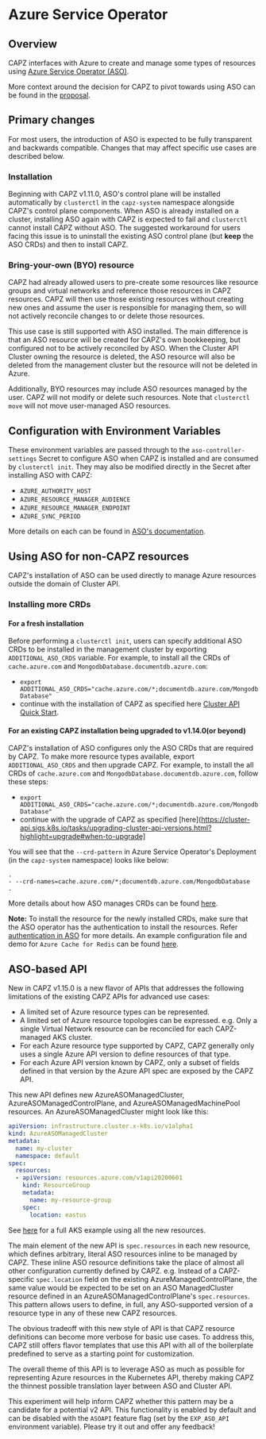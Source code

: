 # Azure Service Operator

## Overview

CAPZ interfaces with Azure to create and manage some types of resources using [Azure Service Operator
(ASO)](https://azure.github.io/azure-service-operator/).

More context around the decision for CAPZ to pivot towards using ASO can be found in the
[proposal](https://github.com/kubernetes-sigs/cluster-api-provider-azure/blob/main/docs/proposals/20230123-azure-service-operator.md).

## Primary changes

For most users, the introduction of ASO is expected to be fully transparent and backwards compatible. Changes
that may affect specific use cases are described below.

### Installation

Beginning with CAPZ v1.11.0, ASO's control plane will be installed automatically by `clusterctl` in the
`capz-system` namespace alongside CAPZ's control plane components. When ASO is already installed on a cluster,
installing ASO again with CAPZ is expected to fail and `clusterctl` cannot install CAPZ without ASO. The
suggested workaround for users facing this issue is to uninstall the existing ASO control plane (but **keep**
the ASO CRDs) and then to install CAPZ.

### Bring-your-own (BYO) resource

CAPZ had already allowed users to pre-create some resources like resource groups and virtual networks and
reference those resources in CAPZ resources. CAPZ will then use those existing resources without creating new
ones and assume the user is responsible for managing them, so will not actively reconcile changes to or delete
those resources.

This use case is still supported with ASO installed. The main difference is that an ASO resource will be
created for CAPZ's own bookkeeping, but configured not to be actively reconciled by ASO. When the Cluster API
Cluster owning the resource is deleted, the ASO resource will also be deleted from the management cluster but
the resource will not be deleted in Azure.

Additionally, BYO resources may include ASO resources managed by the user. CAPZ will not modify or delete such
resources. Note that `clusterctl move` will not move user-managed ASO resources.

## Configuration with Environment Variables

These environment variables are passed through to the `aso-controller-settings` Secret to configure ASO when
CAPZ is installed and are consumed by `clusterctl init`. They may also be modified directly in the Secret
after installing ASO with CAPZ:

- `AZURE_AUTHORITY_HOST`
- `AZURE_RESOURCE_MANAGER_AUDIENCE`
- `AZURE_RESOURCE_MANAGER_ENDPOINT`
- `AZURE_SYNC_PERIOD`

More details on each can be found in [ASO's documentation](https://azure.github.io/azure-service-operator/guide/aso-controller-settings-options/).

## Using ASO for non-CAPZ resources

CAPZ's installation of ASO can be used directly to manage Azure resources outside the domain of
Cluster API.

### Installing more CRDs

#### For a fresh installation
Before performing a `clusterctl init`, users can specify additional ASO CRDs to be installed in the management cluster by exporting `ADDITIONAL_ASO_CRDS` variable.
For example, to install all the CRDs of `cache.azure.com` and `MongodbDatabase.documentdb.azure.com`:
- `export ADDITIONAL_ASO_CRDS="cache.azure.com/*;documentdb.azure.com/MongodbDatabase"`
- continue with the installation of CAPZ as specified here [Cluster API Quick Start](https://cluster-api.sigs.k8s.io/user/quick-start.html).

#### For an existing CAPZ installation being upgraded to v1.14.0(or beyond)
CAPZ's installation of ASO configures only the ASO CRDs that are required by CAPZ. To make more resource types available, export `ADDITIONAL_ASO_CRDS` and then upgrade CAPZ.
For example, to install the all CRDs of `cache.azure.com` and `MongodbDatabase.documentdb.azure.com`, follow these steps:
- `export ADDITIONAL_ASO_CRDS="cache.azure.com/*;documentdb.azure.com/MongodbDatabase"`
- continue with the upgrade of CAPZ as specified [here](https://cluster-api.sigs.k8s.io/tasks/upgrading-cluster-api-versions.html?highlight=upgrade#when-to-upgrade]

You will see that the `--crd-pattern` in Azure Service Operator's Deployment (in the `capz-system` namespace) looks like below:
   ```
   .
   - --crd-names=cache.azure.com/*;documentdb.azure.com/MongodbDatabase
   .
   ```

More details about how ASO manages CRDs can be found [here](https://azure.github.io/azure-service-operator/guide/crd-management/).

**Note:** To install the resource for the newly installed CRDs, make sure that the ASO operator has the authentication to install the resources. Refer [authentication in ASO](https://azure.github.io/azure-service-operator/guide/authentication/) for more details.
An example configuration file and demo for `Azure Cache for Redis` can be found [here](https://github.com/Azure-Samples/azure-service-operator-samples/tree/master/azure-votes-redis).

## ASO-based API

New in CAPZ v1.15.0 is a new flavor of APIs that addresses the following limitations of
the existing CAPZ APIs for advanced use cases:

- A limited set of Azure resource types can be represented.
- A limited set of Azure resource topologies can be expressed. e.g. Only a single Virtual Network resource can
  be reconciled for each CAPZ-managed AKS cluster.
- For each Azure resource type supported by CAPZ, CAPZ generally only uses a single Azure API version to
  define resources of that type.
- For each Azure API version known by CAPZ, only a subset of fields defined in that version by the Azure API
  spec are exposed by the CAPZ API.

This new API defines new AzureASOManagedCluster, AzureASOManagedControlPlane, and
AzureASOManagedMachinePool resources. An AzureASOManagedCluster might look like this:

```yaml
apiVersion: infrastructure.cluster.x-k8s.io/v1alpha1
kind: AzureASOManagedCluster
metadata:
  name: my-cluster
  namespace: default
spec:
  resources:
  - apiVersion: resources.azure.com/v1api20200601
    kind: ResourceGroup
    metadata:
      name: my-resource-group
    spec:
      location: eastus
```

See [here](https://github.com/kubernetes-sigs/cluster-api-provider-azure/blob/main/templates/cluster-template-aks-aso.yaml) for a full AKS example using all the new resources.

The main element of the new API is `spec.resources` in each new resource, which defines arbitrary, literal ASO
resources inline to be managed by CAPZ. These inline ASO resource definitions take the place of almost all
other configuration currently defined by CAPZ. e.g. Instead of a CAPZ-specific `spec.location` field on the
existing AzureManagedControlPlane, the same value would be expected to be set on an ASO ManagedCluster
resource defined in an AzureASOManagedControlPlane's `spec.resources`. This pattern allows users to define, in
full, any ASO-supported version of a resource type in any of these new CAPZ resources.

The obvious tradeoff with this new style of API is that CAPZ resource definitions can become more verbose for
basic use cases. To address this, CAPZ still offers flavor templates that use this API with all of the
boilerplate predefined to serve as a starting point for customization.

The overall theme of this API is to leverage ASO as much as possible for representing Azure resources in the
Kubernetes API, thereby making CAPZ the thinnest possible translation layer between ASO and Cluster API.

This experiment will help inform CAPZ whether this pattern may be a candidate for a potential v2 API. This
functionality is enabled by default and can be disabled with the `ASOAPI` feature flag (set by the `EXP_ASO_API` environment variable).
Please try it out and offer any feedback!
